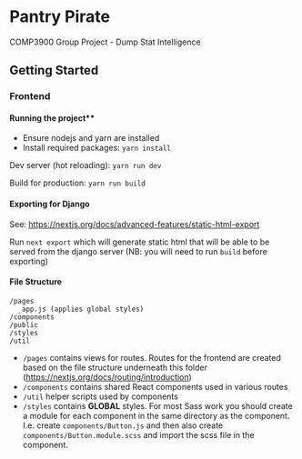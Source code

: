 # Pantry Pirate
COMP3900 Group Project - Dump Stat Intelligence

## Getting Started

### Frontend

#### Running the project**

- Ensure nodejs and yarn are installed
- Install required packages: `yarn install`

Dev server (hot reloading): `yarn run dev`

Build for production: `yarn run build`

#### Exporting for Django

See: https://nextjs.org/docs/advanced-features/static-html-export

Run `next export` which will generate static html that will be able to be served from the django server (NB: you will need to run `build` before exporting)

#### File Structure

```
/pages
  _app.js (applies global styles)
/components
/public
/styles
/util
```


- `/pages` contains views for routes. Routes for the frontend are created based on the file structure underneath this folder (https://nextjs.org/docs/routing/introduction)
- `/components` contains shared React components used in various routes
- `/util` helper scripts used by components
- `/styles` contains **GLOBAL** styles. For most Sass work you should create a module for each component in the same directory as the component. I.e. create `components/Button.js` and then also create `components/Button.module.scss` and import the scss file in the component.
